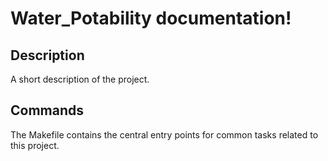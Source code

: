 # Water_Potability documentation!

## Description

A short description of the project.

## Commands

The Makefile contains the central entry points for common tasks related to this project.

